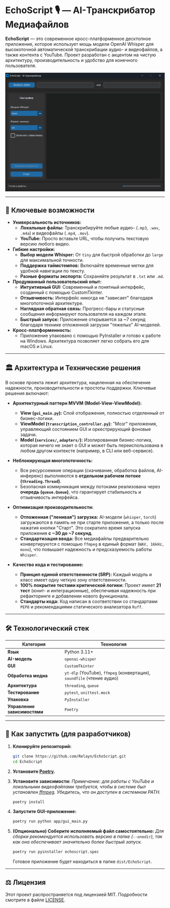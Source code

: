 # EchoScript 🎙️ — AI-Транскрибатор Медиафайлов

**EchoScript** — это современное кросс-платформенное десктопное приложение, которое использует мощь модели OpenAI Whisper для высокоточной автоматической транскрибации аудио- и видеофайлов, а также контента с YouTube. Проект разработан с акцентом на чистую архитектуру, производительность и удобство для конечного пользователя.

![img.png](img.png)

---

## 🌟 Ключевые возможности

*   **Универсальность источников:**
    *   **Локальные файлы:** Транскрибируйте любые аудио- (`.mp3`, `.wav`, `.m4a`) и видеофайлы (`.mp4`, `.mov`).
    *   **YouTube:** Просто вставьте URL, чтобы получить текстовую версию любого видео.
*   **Гибкие настройки:**
    *   **Выбор модели Whisper:** От `tiny` для быстрой обработки до `large` для максимальной точности.
    *   **Поддержка таймстемпов:** Включайте временные метки для удобной навигации по тексту.
    *   **Разные форматы экспорта:** Сохраняйте результат в `.txt` или `.md`.
*   **Продуманный пользовательский опыт:**
    *   **Интуитивный GUI:** Современный и понятный интерфейс, созданный с помощью CustomTkinter.
    *   **Отзывчивость:** Интерфейс никогда не "зависает" благодаря многопоточной архитектуре.
    *   **Наглядная обратная связь:** Прогресс-бары и статусные сообщения информируют пользователя на каждом этапе.
    *   **Быстрый запуск:** Приложение открывается за ~7 секунд благодаря технике отложенной загрузки "тяжелых" AI-моделей.
*   **Кросс-платформенность:**
    *   Приложение упаковано с помощью PyInstaller и готово к работе на Windows. Архитектура позволяет легко собрать его для macOS и Linux.

---

## 🏛️ Архитектура и Технические решения

В основе проекта лежит архитектура, нацеленная на обеспечение надежности, производительности и простоты поддержки. Ключевые решения включают:

*   **Архитектурный паттерн MVVM (Model-View-ViewModel):**
    *   **View (`gui_main.py`):** Слой отображения, полностью отделенный от бизнес-логики.
    *   **ViewModel (`transcription_controller.py`):** "Мозг" приложения, управляющий состоянием GUI и оркестрирующий фоновые задачи.
    *   **Model (`services/`, `adapters/`):** Изолированная бизнес-логика, которая ничего не знает о GUI и может быть переиспользована в любом другом контексте (например, в CLI или веб-сервисе).

*   **Неблокирующая многопоточность:**
    *   Все ресурсоемкие операции (скачивание, обработка файлов, AI-инференс) выполняются в **отдельном рабочем потоке (`threading.Thread`)**.
    *   Безопасная коммуникация между потоками реализована через **очередь (`queue.Queue`)**, что гарантирует стабильность и отзывчивость интерфейса.

*   **Оптимизация производительности:**
    *   **Отложенная ("ленивая") загрузка:** AI-модели (`whisper`, `torch`) загружаются в память не при старте приложения, а только после нажатия кнопки "Старт". Это сократило время запуска приложения **с ~30 до ~7 секунд**.
    *   **Стандартизация ввода:** Все медиафайлы предварительно конвертируются с помощью `ffmpeg` в единый формат (`WAV, 16kHz, mono`), что повышает надежность и предсказуемость работы `Whisper`.

*   **Качество кода и тестирование:**
    *   **Принцип единой ответственности (SRP):** Каждый модуль и класс имеет одну четкую зону ответственности.
    *   **100% покрытие тестами критической логики:** Проект имеет **21 тест** (юнит- и интеграционные), обеспечивая надежность при рефакторинге и добавлении нового функционала.
    *   **Стандарты кода:** Код написан в соответствии со стандартами `PEP8` и рекомендациями статического анализатора `Ruff`.

---

## 🛠️ Технологический стек

| Категория             | Технология                                                                                             |
| --------------------- | ------------------------------------------------------------------------------------------------------ |
| **Язык**              | Python 3.11+                                                                                           |
| **AI-модель**         | `openai-whisper`                                                                                       |
| **GUI**               | `CustomTkinter`                                                                                        |
| **Обработка медиа**   | `yt-dlp` (YouTube), `ffmpeg` (конвертация), `soundfile` (чтение аудио)                                  |
| **Архитектура**       | `threading`, `queue`                                                                                   |
| **Тестирование**      | `pytest`, `unittest.mock`                                                                              |
| **Упаковка**          | `PyInstaller`                                                                                          |
| **Управление зависимостями** | `Poetry`                                                                                               |

---

## 🚀 Как запустить (для разработчиков)

1.  **Клонируйте репозиторий:**
    ```bash
    git clone https://github.com/Relayn/EchoScript.git
    cd EchoScript
    ```

2.  **Установите [Poetry](https://python-poetry.org/docs/#installation).**

3.  **Установите зависимости:**
    *Примечание: для работы с YouTube и локальными видеофайлами требуется, чтобы в системе был установлен [ffmpeg](https://ffmpeg.org/download.html). Убедитесь, что он доступен в системном PATH.*
    ```bash
    poetry install
    ```

4.  **Запустите GUI-приложение:**
    ```bash
    poetry run python app/gui_main.py
    ```

5.  **(Опционально) Соберите исполняемый файл самостоятельно:**
    *Для сборки рекомендуется использовать версию в папке (`--onedir`), так как она обеспечивает значительно более быстрый запуск.*
    ```bash
    poetry run pyinstaller echoscript.spec
    ```
    Готовое приложение будет находиться в папке `dist/EchoScript`.

---

## ⚖️ Лицензия

Этот проект распространяется под лицензией MIT. Подробности смотрите в файле [LICENSE](LICENSE).
```